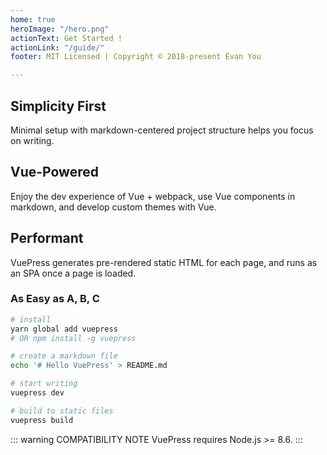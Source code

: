 ```yaml
---
home: true
heroImage: "/hero.png"
actionText: Get Started !
actionLink: "/guide/"
footer: MIT Licensed | Copyright © 2018-present Evan You

---
```

<div style="text-align: center">
<Bit/>
</div>

<div class="features">
<div class="feature">
<h2>Simplicity First</h2>
<p>Minimal setup with markdown-centered project structure helps you focus on writing.</p>
</div>
<div class="feature">
<h2>Vue-Powered</h2>
<p>Enjoy the dev experience of Vue + webpack, use Vue components in markdown, and develop custom themes with Vue.</p>
</div>
<div class="feature">
<h2>Performant</h2>
<p>VuePress generates pre-rendered static HTML for each page, and runs as an SPA once a page is loaded.</p>
</div>
</div>

### As Easy as A, B, C

``` bash
# install
yarn global add vuepress
# OR npm install -g vuepress

# create a markdown file
echo '# Hello VuePress' > README.md

# start writing
vuepress dev

# build to static files
vuepress build
```

::: warning COMPATIBILITY NOTE
VuePress requires Node.js >= 8.6.
:::